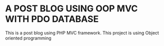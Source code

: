 # A POST BLOG USING OOP MVC WITH PDO DATABASE

This is a post blog using PHP MVC framework. This project is using Object oriented programming